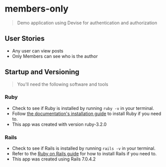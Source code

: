 # members-only

> Demo application using Devise for authentication and authorization

## User Stories
- Any user can view posts
- Only Members can see who is the author


## Startup and Versioning
> You'll need the following software and tools

### Ruby
- Check to see if Ruby is installed by running `ruby -v` in your terminal. 
- Follow [the documentation's installation guide](https://www.ruby-lang.org/en/documentation/installation/) to install Ruby if you need to.
- This app was created with version ruby-3.2.0

### Rails
- Check to see if Rails is installed by running `rails -v` in your terminal.
- Refer to the [Ruby on Rails guide](https://guides.rubyonrails.org/v5.0.1/getting_started.html) for how to install Rails if you need to.
- This app was created using Rails 7.0.4.2

### 